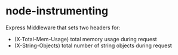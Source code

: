 # node-instrumenting
Express Middleware that sets two headers for:
 * (X-Total-Mem-Usage) total memory usage during request
 * (X-String-Objects) total number of string objects during request
